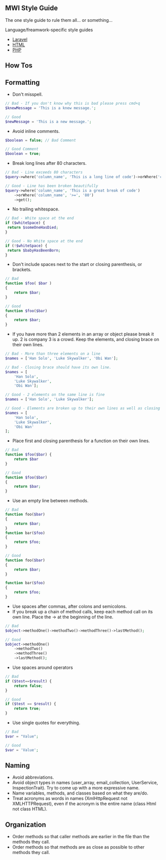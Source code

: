 ## MWI Style Guide
The one style guide to rule them all... or something...

Language/freamwork-specific style guides

- [Laravel](https://github.com/MidwesternInteractive/style/tree/master/laravel)
- [HTML](https://github.com/MidwesternInteractive/style/tree/master/html)
- [PHP](#)

## How Tos

## Formatting
- Don't misspell.

```php
// Bad - If you don't know why this is bad please press cmd+q
$knewMessage = 'This is a knew message.';

// Good
$newMessage = 'This is a new message.';
```

- Avoid inline comments.

```php
$boolean = false; // Bad Comment

// Good Comment
$boolean = true;
```

- Break long lines after 80 characters.

```php
// Bad - Line exceeds 80 characters
$query->where('column_name', 'This is a long line of code')->orWhere('column_name', '>=', '80')->get();

// Good - Line has been broken beautifully
$query->where('column_name', 'This is a great break of code')
    ->orWhere('column_name', '>=', '80')
    ->get();
```

- No trailing whitespace.
```php
// Bad - White space at the end
if ($whiteSpace) {
 return $someOneHasDied;
}   

// Good - No White space at the end
if (!$whiteSpace) {
 return $babyHasBeenBorn;
}
```
- Don't include spaces next to the start or closing parenthesis, or brackets.

```php
// Bad
function $foo( $bar )
{
    return $bar;
}

// Good
function $foo($bar)
{
    return $bar;
}
```

- If you have more than 2 elements in an array or object please break it up. 2 is company 3 is a crowd. Keep the elements, and closing brace on their own lines.

```php
// Bad - More than three elements on a line
$names = ['Han Solo', 'Luke Skywalker', 'Obi Wan'];

// Bad - Closing brace should have its own line.
$names = [
    'Han Solo',
    'Luke Skywalker',
    'Obi Wan'];

// Good - 2 elements on the same line is fine
$names = ['Han Solo', 'Luke Skywalker'];

// Good - Elements are broken up to their own lines as well as closing brace
$names = [
    'Han Solo',
    'Luke Skywalker',
    'Obi Wan'
];
```

- Place first and closing parenthesis for a function on their own lines.

```php
// Bad
function $foo($bar) {
    return $bar
}

// Good
function $foo($bar)
{
    return $bar;
}
```

- Use an empty line between methods.

```php
// Bad
function foo($bar)
{
    return $bar;
}
function bar($foo)
{
    return $foo;
}

// Good
function foo($bar)
{
    return $bar;
}

function bar($foo)
{
    return $foo;
}
```

- Use spaces after commas, after colons and semicolons.
- If you break up a chain of method calls, keep each method call on its own line. Place the -> at the beginning of the line.

```php
// Bad
$object->methodOne()->methodTwo()->methodThree()->lastMethod();

// Good
$object->methodOne()
    ->methodTwo()
    ->methodThree()
    ->lastMethod();
```

- Use spaces around operators

```php
// Bad
if ($test==$result) {
    return false;
}

// Good
if ($test == $result) {
    return true;
}
```

- Use single quotes for everything.

```php
// Bad
$var = "Value";

// Good
$var = 'Value';
```

## Naming
- Avoid abbreviations. 
- Avoid object types in names (user_array, email_collection, UserService, InspectionTrait). Try to come up with a more expressive name.
- Name variables, methods, and classes based on what they are/do.
- Treat acronyms as words in names (XmlHttpRequest not XMLHTTPRequest), even if the acronym is the entire name (class Html not class HTML).

## Organization
- Order methods so that caller methods are earlier in the file than the methods they call.
- Order methods so that methods are as close as possible to other methods they call.
